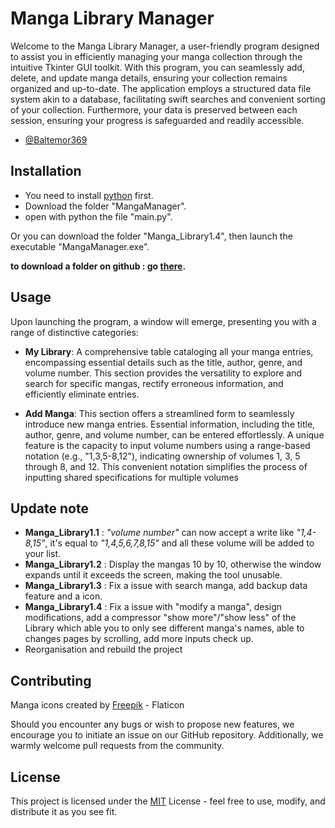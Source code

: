 
# Manga Library Manager

Welcome to the Manga Library Manager, a user-friendly program designed to assist you in efficiently managing your manga collection through the intuitive Tkinter GUI toolkit. With this program, you can seamlessly add, delete, and update manga details, ensuring your collection remains organized and up-to-date. The application employs a structured data file system akin to a database, facilitating swift searches and convenient sorting of your collection. Furthermore, your data is preserved between each session, ensuring your progress is safeguarded and readily accessible.

- [@Baltemor369](https://www.github.com/Baltemor369)

## Installation

- You need to install [python](https://www.python.org/downloads/) first.
- Download the folder "MangaManager".
- open with python the file "main.py".

Or you can download the folder "Manga_Library1.4", then launch the executable "MangaManager.exe".

__to download a folder on github : go [there](https://download-directory.github.io/).__

## Usage

Upon launching the program, a window will emerge, presenting you with a range of distinctive categories:

- **My Library**: A comprehensive table cataloging all your manga entries, encompassing essential details such as the title, author, genre, and volume number. This section provides the versatility to explore and search for specific mangas, rectify erroneous information, and efficiently eliminate entries.

- **Add Manga**: This section offers a streamlined form to seamlessly introduce new manga entries. Essential information, including the title, author, genre, and volume number, can be entered effortlessly. A unique feature is the capacity to input volume numbers using a range-based notation (e.g., "1,3,5-8,12"), indicating ownership of volumes 1, 3, 5 through 8, and 12. This convenient notation simplifies the process of inputting shared specifications for multiple volumes

## Update note

- __Manga_Library1.1__ : _"volume number"_ can now accept a write like _"1,4-8,15"_, it's equal to _"1,4,5,6,7,8,15"_ and all these volume will be added to your list.
- __Manga_Library1.2__ : Display the mangas 10 by 10, otherwise the window expands until it exceeds the screen, making the tool unusable.
- __Manga_Library1.3__ : Fix a issue with search manga, add backup data feature and a icon.
- __Manga_Library1.4__ : Fix a issue with "modify a manga", design modifications, add a compressor "show more"/"show less" of the Library which able you to only see different manga's names, able to changes pages by scrolling, add more inputs check up.
- Reorganisation and rebuild the project

## Contributing

Manga icons created by [Freepik](https://www.flaticon.com/fr/auteurs/Freepik) - Flaticon

Should you encounter any bugs or wish to propose new features, we encourage you to initiate an issue on our GitHub repository. Additionally, we warmly welcome pull requests from the community.

## License

This project is licensed under the [MIT](https://choosealicense.com/licenses/mit/) License - feel free to use, modify, and distribute it as you see fit.

